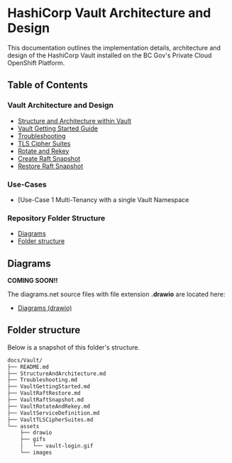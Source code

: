 # HashiCorp Vault Architecture and Design <!-- omit in toc -->

This documentation outlines the implementation details, architecture and design of the HashiCorp Vault installed on the BC Gov's Private Cloud OpenShift Platform.

## Table of Contents <!-- omit in toc -->

### Vault Architecture and Design

- [Structure and Architecture within Vault](./StructureAndArchitecture.md)
- [Vault Getting Started Guide](./VaultGettingStarted.md)
- [Troubleshooting](./Troubleshooting.md)
- [TLS Cipher Suites](./VaultTLSCipherSuites.md)
- [Rotate and Rekey](./VaultRotateAndRekey.md)
- [Create Raft Snapshot](./VaultRaftSnapshot.md)
- [Restore Raft Snapshot](./VaultRaftRestore.md)

### Use-Cases

- [Use-Case 1 Multi-Tenancy with a single Vault Namespace

### Repository Folder Structure

- [Diagrams](#diagrams)
- [Folder structure](#folder-structure)

## Diagrams

**COMING SOON!!**

The diagrams.net source files with file extension **.drawio** are located here:

- [Diagrams (drawio)](./assets/drawio/)

## Folder structure

Below is a snapshot of this folder's structure.

```bash
docs/Vault/
├── README.md
├── StructureAndArchitecture.md
├── Troubleshooting.md
├── VaultGettingStarted.md
├── VaultRaftRestore.md
├── VaultRaftSnapshot.md
├── VaultRotateAndRekey.md
├── VaultServiceDefinition.md
├── VaultTLSCipherSuites.md
└── assets
    ├── drawio
    ├── gifs
    │   └── vault-login.gif
    └── images
```
